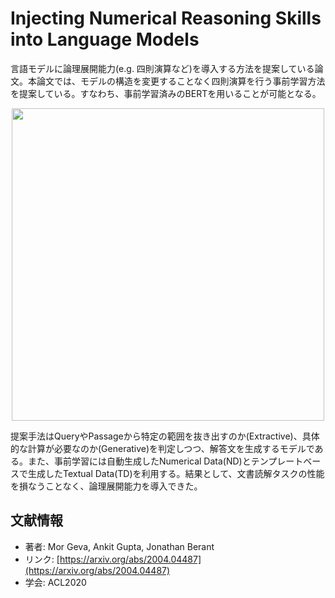 # Injecting Numerical Reasoning Skills into Language Models

言語モデルに論理展開能力(e.g. 四則演算など)を導入する方法を提案している論文。本論文では、モデルの構造を変更することなく四則演算を行う事前学習方法を提案している。すなわち、事前学習済みのBERTを用いることが可能となる。

<p align="center">
<img width="500" src="https://user-images.githubusercontent.com/53220859/79069846-5f4a3600-7d0c-11ea-8731-a4b3fb6059c4.png">
</p>

提案手法はQueryやPassageから特定の範囲を抜き出すのか(Extractive)、具体的な計算が必要なのか(Generative)を判定しつつ、解答文を生成するモデルである。また、事前学習には自動生成したNumerical Data(ND)とテンプレートベースで生成したTextual Data(TD)を利用する。結果として、文書読解タスクの性能を損なうことなく、論理展開能力を導入できた。







## 文献情報

- 著者: Mor Geva, Ankit Gupta, Jonathan Berant
- リンク: [https://arxiv.org/abs/2004.04487](https://arxiv.org/abs/2004.04487)
- 学会: ACL2020